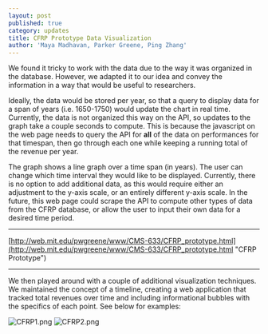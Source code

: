 ```yaml
---
layout: post
published: true
category: updates
title: CFRP Prototype Data Visualization
author: 'Maya Madhavan, Parker Greene, Ping Zhang'
---
```

We found it tricky to work with the data due to the way it was organized in the database. However, we adapted it to our idea and convey the information in a way that would be useful to researchers. 

Ideally, the data would be stored per year, so that a query to display data for a span of years (i.e. 1650-1750) would update the chart in real time. Currently, the data is not organized this way on the API, so updates to the graph take a couple seconds to compute. This is because the javascript on the web page needs to query the API for **all** of the data on performances for that timespan, then go through each one while keeping a running total of the revenue per year.

The graph shows a line graph over a time span (in years). The user can change which time interval they would like to be displayed. Currently, there is no option to add additional data, as this would require either an adjustment to the y-axis scale, or an entirely different y-axis scale. In the future, this web page could scrape the API to compute other types of data from the CFRP database, or allow the user to input their own data for a desired time period.

****

[http://web.mit.edu/pwgreene/www/CMS-633/CFRP_prototype.html](http://web.mit.edu/pwgreene/www/CMS-633/CFRP_prototype.html "CFRP Prototype")


****

We then played around with a couple of additional visualization techniques. We maintained the concept of a timeline, creating a web application that tracked total revenues over time and including informational bubbles with the specifics of each point. See below for examples:

![CFRP1.png]({{site.baseurl}}/assets/CFRP1.png)
![CFRP2.png]({{site.baseurl}}/assets/CFRP2.png)
